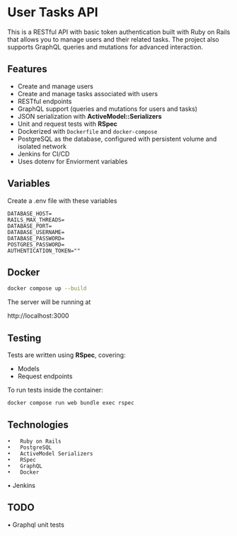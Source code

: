 # User Tasks API

This is a RESTful API with basic token authentication built with Ruby on Rails that allows you to manage users and their related tasks. The project also supports GraphQL queries and mutations for advanced interaction.

## Features

- Create and manage users  
- Create and manage tasks associated with users  
- RESTful endpoints  
- GraphQL support (queries and mutations for users and tasks)  
- JSON serialization with **ActiveModel::Serializers**  
- Unit and request tests with **RSpec**  
- Dockerized with `Dockerfile` and `docker-compose`  
- PostgreSQL as the database, configured with persistent volume and isolated network
- Jenkins for CI/CD
- Uses dotenv for Enviorment variables

## Variables

Create a .env file with these variables

```
DATABASE_HOST=
RAILS_MAX_THREADS=
DATABASE_PORT=
DATABASE_USERNAME=
DATABASE_PASSWORD=
POSTGRES_PASSWORD=
AUTHENTICATION_TOKEN=""
```

## Docker

```bash
docker compose up --build
```

The server will be running at

http://localhost:3000

## Testing

Tests are written using **RSpec**, covering:

- Models  
- Request endpoints  

To run tests inside the container:

```bash
docker compose run web bundle exec rspec
```

## Technologies

	•	Ruby on Rails
	•	PostgreSQL
	•	ActiveModel Serializers
	•	RSpec
	•	GraphQL
	•	Docker
  •	Jenkins

## TODO
  •	Graphql unit tests
